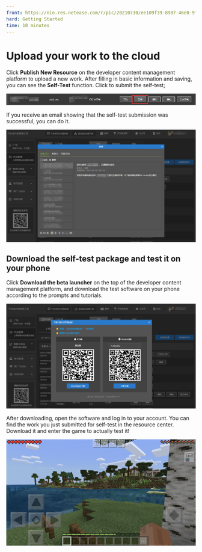 ```yaml
--- 
front: https://nie.res.netease.com/r/pic/20210730/ee109f39-8987-46e0-9fe7-40ebb23060fa.png 
hard: Getting Started 
time: 10 minutes 
--- 
```

# Upload your work to the cloud 

Click **Publish New Resource** on the developer content management platform to upload a new work. After filling in basic information and saving, you can see the **Self-Test** function. Click to submit the self-test; 

<img src="./images/11.png" alt="11" style="zoom:115%;" /> 

If you receive an email showing that the self-test submission was successful, you can do it. 

![12](./images/12.png) 

## Download the self-test package and test it on your phone 

Click **Download the beta launcher** on the top of the developer content management platform, and download the test software on your phone according to the prompts and tutorials. 

![13](./images/13.png) 

After downloading, open the software and log in to your account. You can find the work you just submitted for self-test in the resource center. Download it and enter the game to actually test it! 

![14](./images/14.png) 

